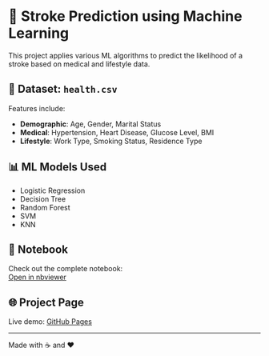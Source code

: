 # 🧠 Stroke Prediction using Machine Learning

This project applies various ML algorithms to predict the likelihood of a stroke based on medical and lifestyle data.

## 📁 Dataset: `health.csv`
Features include:
- **Demographic**: Age, Gender, Marital Status
- **Medical**: Hypertension, Heart Disease, Glucose Level, BMI
- **Lifestyle**: Work Type, Smoking Status, Residence Type

## 📊 ML Models Used
- Logistic Regression
- Decision Tree
- Random Forest
- SVM
- KNN

## 📓 Notebook
Check out the complete notebook:  
[Open in nbviewer](https://nbviewer.org/github/your_username/stroke-prediction/blob/main/stroke_prediction.ipynb)

## 🌐 Project Page
Live demo: [GitHub Pages](https://HarshBiyani.github.io/stroke-prediction)

---

Made with ☕ and ❤️
